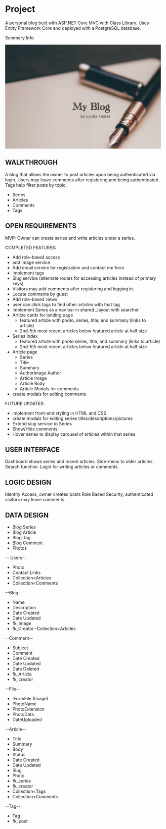 # Project
A personal blog built with ASP.NET Core MVC with Class Library. Uses Entity Framework Core and deployed with a PostgreSQL database. 

Summary Info

![My App](./app.png)

## WALKTHROUGH
A blog that allows the owner to post articles upon being authenticated via login. Users may leave comments after registering and being authenticated. Tags help filter posts by topic. 

- Series
- Articles
- Comments
- Tags

## OPEN REQUIREMENTS

MVP:
Owner can create series and write articles under a series.

COMPLETED FEATURES:
- Add role-based access
- add image service
- Add email service for registration and contact me form
- Implement tags 
- Slug service (alternate routes for accessing articles instead of primary keys)
- Visitors may add comments after registering and logging in. 
- Locate comments by guest
- Add role-based views
- user can click tags to find other articles with that tag
- Implement Series as a nav bar in shared _layout with searcher
- Article cards for landing page
	- featured article with photo, series, title, and summary (links to article)
	- 2nd-5th most recent articles below featured article at half size
- Series index
	- featured article with photo series, title, and summary (links to article)
	- 2nd-5th most recent articles below featured article at half size
- Article page
	- Series
	- Title
	- Summary
	- AuthorImage Author
	- Article Image
	- Article Body
	- Article Modals for comments
- create modals for editing comments

FUTURE UPDATES:
- implement front-end styling in HTML and CSS. 
- create modals for editing series titles/descriptions/pictures
- Extend slug service to Series
- Show/Hide comments
- Hover series to display carousel of articles within that series

## USER INTERFACE
Dashboard shows series and recent articles. Side-menu to older articles. Search function. Login for writing articles or comments. 

## LOGIC DESIGN
Identity Access, owner creates posts
Role Based Security, authenticated visitors may leave comments


## DATA DESIGN
- Blog Series
- Blog Article
- Blog Tag
- Blog Comment
- Photos

-- Users--
- Photo
- Contact Links
- Collection<Articles
- Collection<Comments

--Blog--
- Name
- Description
- Date Created
- Date Updated
- fk_Image
- fk_Creator
-Collection<Articles

--Comment--
- Subject
- Comment
- Date Created
- Date Updated
- Date Deleted
- fk_Article
- fk_creator

--File--
- IFormFile (Image)
- PhotoName
- PhotoExtension
- PhotoData
- DateUploaded

--Article--
- Title
- Summary
- Body
- Status
- Date Created
- Date Updated
- Slug
- Photo
- fk_series
- fk_creator
- Collection<Tags
- Collection<Comments

--Tag--
- Tag
- fk_post


